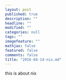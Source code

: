 ```yaml
---
layout: post
published: true
description: ""
headline: ""
modified: ""
categories: null
tags: ""
imagefeature: ""
mathjax: false
featured: false
comments: false
title: "2016-04-14-nix.md"
---
```


this is about nix